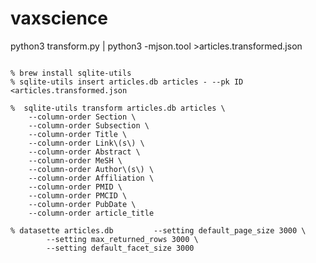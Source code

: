 # vaxscience
python3 transform.py | python3 -mjson.tool >articles.transformed.json


```% python3 transform.py | jq --monochrome-output . >articles.transformed.json
```

```
% brew install sqlite-utils
% sqlite-utils insert articles.db articles - --pk ID <articles.transformed.json
```

```
%  sqlite-utils transform articles.db articles \
    --column-order Section \
    --column-order Subsection \
    --column-order Title \
    --column-order Link\(s\) \
    --column-order Abstract \
    --column-order MeSH \
    --column-order Author\(s\) \
    --column-order Affiliation \
    --column-order PMID \
    --column-order PMCID \
    --column-order PubDate \
    --column-order article_title
```
```
% datasette articles.db         --setting default_page_size 3000 \
        --setting max_returned_rows 3000 \
        --setting default_facet_size 3000
```
